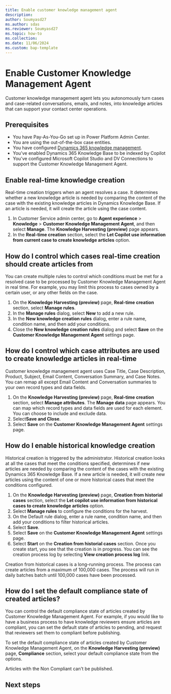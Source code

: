 ```yaml
---
title: Enable customer knowledge management agent
description: 
author: Soumyasd27
ms.author: sdas
ms.reviewer: Soumyasd27
ms.topic: how-to
ms.collection: 
ms.date: 11/06/2024
ms.custom: bap-template
---
```


# Enable Customer Knowledge Management Agent

Customer knowledge management agent lets you autonomously turn cases and case-related conversations, emails, and notes, into knowledge articles that can support your contact center operations. 

## Prerequisites
- You have Pay-As-You-Go set up in Power Platform Admin Center.
- You are using the out-of-the-box case entities.
- You have configured [Dynamics 365 knowledge management](set-up-knowledge-management-embedded-knowledge-search.md#configure-knowledge-management).
- You’ve enabled Dynamics 365 Knowledge Base to be indexed by Copilot 
- You’ve configured Microsoft Copilot Studio and DV Connections to support the Customer Knowledge Management Agent.


## Enable real-time knowledge creation

Real-time creation triggers when an agent resolves a case. It determines whether a new knowledge article is needed by comparing the content of the case with the existing knowledge articles in Dynamics Knowledge Base. If an article is needed, it will create the article using the case content.  

1. In Customer Service admin center, go to **Agent experience** > **Knowledge** > **Customer Knowledge Management Agent**, and then select **Manage**. The **Knowledge Harvesting (preview)** page appears.
1. In the **Real-time creation** section, select the **Let Copilot use information from current case to create knowledge articles** option.

## How do I control which cases real-time creation should create articles from 

You can create multiple rules to control which conditions must be met for a resolved case to be processed by Customer Knowledge Management Agent in real time. For example, you may limit this process to cases owned by a certain user, or any other fields on the case.  

1. On the **Knowledge Harvesting (preview)** page, **Real-time creation** section, select **Manage rules**.
1. In the **Manage rules** dialog, select **New** to add a new rule.
1. In the **New knowledge creation rules** dialog, enter a rule name, condition name, and then add your conditions.
1. Close the **New knowledge creation rules** dialog and select **Save** on the **Customer Knowledge Management Agent** settings page.

## How do I control which case attributes are used to create knowledge articles in real-time  

Customer knowledge management agent uses Case Title, Case Description, Product, Subject, Email Content, Conversation Summary, and Case Notes. You can remap all except Email Content and Conversation summaries to your own record types and data fields.  
 
1. On the **Knowledge Harvesting (preview)** page, **Real-time creation** section, select **Manage attributes**. The **Manage data** page appears. 
You can map which record types and data fields are used for each element. You can choose to include and exclude data.
1. Select**Save and Close**.
1. Select **Save** on the **Customer Knowledge Management Agent** settings page.

## How do I enable historical knowledge creation

Historical creation is triggered by the administrator. Historical creation looks at all the cases that meet the conditions specified, determines if new articles are needed by comparing the content of the cases with the existing Dynamics 365 Knowledge Base. If a new article is needed, it will create new articles using the content of one or more historical cases that meet the conditions configured.  

1. On the **Knowledge Harvesting (preview)** page, **Creation from historial cases** section, select the **Let copilot use information from historical cases to create knowledge articles** option.
1. Select **Manage rules** to configure the conditions for the harvest.
1. On the Default rule dialog, enter a rule name, condition name, and then add your conditions to filter historical articles.
1. Select **Save**.
1. Select **Save** on the **Customer Knowledge Management Agent** settings page.
1. Select **Start** on the **Creation from historial cases** section. 
Once you create start, you see that the creation is in progress. You can see the creation process log by selecting **View creation process log** link.

Creation from historical cases is a long-running process. The process can create articles from a maximum of 100,000 cases. The process will run in daily batches batch until 100,000 cases have been processed. 

## How do I set the default compliance state of created articles?

You can control the default compliance state of articles created by Customer Knowledge Management Agent. For example, if you would like to have a business process to have knowledge reviewers ensure articles are compliant, you can set the default state of articles to pending, and request that reviewers set them to compliant before publishing.  

To set the default compliance state of articles created by Customer Knowledge Management Agent, on the **Knowledge Harvesting (preview)** page, **Compliance** section, select your default compliance state from the options.

Articles with the Non Compliant can't be published.  



## Next steps


